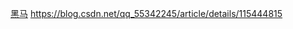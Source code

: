 [黑马](https://www.bilibili.com/video/BV1nE41117BQ?p=3)
https://blog.csdn.net/qq_55342245/article/details/115444815